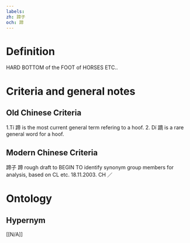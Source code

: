 ```yaml
---
labels: 
zh: 蹄子
och: 蹄
---
```


# Definition
HARD BOTTOM of the FOOT of HORSES ETC..
# Criteria and general notes
## Old Chinese Criteria
1.Tí 蹄 is the most current general term refering to a hoof.
2. Dí 蹢 is a rare general word for a hoof.
## Modern Chinese Criteria
蹄子
蹄
rough draft to BEGIN TO identify synonym group members for analysis, based on CL etc. 18.11.2003. CH ／
# Ontology

## Hypernym
[[N/A]]